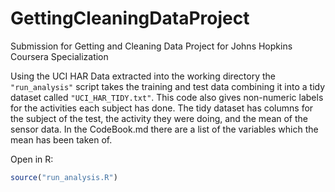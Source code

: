 GettingCleaningDataProject
==========================

Submission for Getting and Cleaning Data Project for Johns Hopkins Coursera Specialization

Using the UCI HAR Data extracted into the working directory the ```"run_analysis"``` script takes the training and test data combining it into a tidy dataset called ```"UCI_HAR_TIDY.txt"```. This code also gives non-numeric labels for the activities each subject has done. The tidy dataset has columns for the subject of the test, the activity they were doing, and the mean of the sensor data. In the CodeBook.md there are a list of the variables which the mean has been taken of. 

Open in R:
```r
source("run_analysis.R")
```
